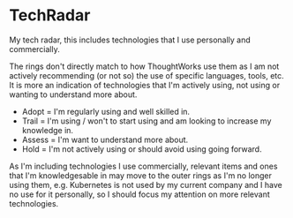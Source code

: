 # TechRadar

My tech radar, this includes technologies that I use personally and commercially. 

The rings don't directly match to how ThoughtWorks use them as I am not actively recommending (or not so) the use of specific languages, tools, etc.  It is more an indication of technologies that I'm actively using, not using or wanting to understand more about.

- Adopt = I'm regularly using and well skilled in.
- Trail = I'm using / won't to start using and am looking to increase my knowledge in.
- Assess = I'm want to understand more about.
- Hold = I'm not actively using or should avoid using going forward.

As I'm including technologies I use commercially, relevant items and ones that I'm knowledgesable in may move to the outer rings as I'm no longer using them, e.g. Kubernetes is not used by my current company and I have no use for it personally, so I should focus my attention on more relevant technologies.